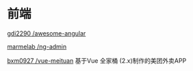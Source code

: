 # 前端

[gdi2290 /awesome-angular](https://github.com/gdi2290/awesome-angular)

[marmelab /ng-admin](https://github.com/marmelab/ng-admin)

[bxm0927 /vue-meituan](https://github.com/bxm0927/vue-meituan)                   基于Vue 全家桶 \(2.x\)制作的美团外卖APP

